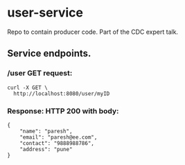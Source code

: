 # user-service
Repo to contain producer code. Part of the CDC expert talk.

## Service endpoints. 
  
  ### /user GET request:
  ```
  curl -X GET \
    http://localhost:8080/user/myID 
  ```
  ### Response: HTTP 200 with body:
  ```
  {
      "name": "paresh",
      "email": "paresh@ee.com",
      "contact": "9888988786",
      "address": "pune"
  }
  ```
